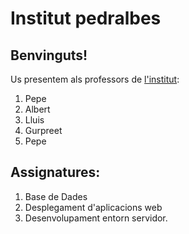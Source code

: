 # Institut pedralbes
## Benvinguts! 
Us presentem als professors de [l'institut](https://www.institutpedralbes.cat/): 

 1. Pepe	
 2. Albert
 3. Lluis
 4. Gurpreet
 5. Pepe

 ## Assignatures:
 1. Base de Dades
 2. Desplegament d'aplicacions web
 3. Desenvolupament entorn servidor.

